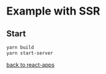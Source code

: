 # Example with SSR

## Start
```bash
yarn build
yarn start-server
```

[back to react-apps](https://github.com/expert-m/react-apps)
